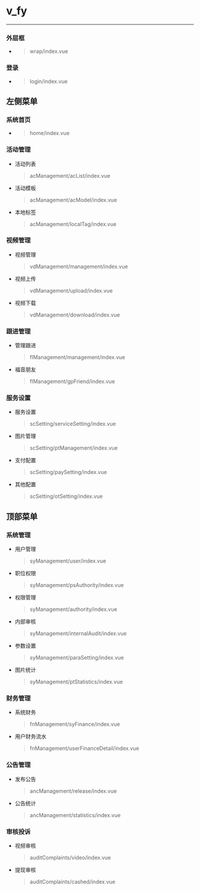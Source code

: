 # v_fy
***
### 外层框
*  
	> wrap/index.vue
### 登录
*  
    > login/index.vue
## 左侧菜单
### 系统首页
*  
	> home/index.vue
### 活动管理
* 活动列表
    > acManagement/acList/index.vue  
* 活动模板
	> acManagement/acModel/index.vue
* 本地标签
	> acManagement/localTag/index.vue
### 视频管理
* 视频管理
	> vdManagement/management/index.vue
* 视频上传
	> vdManagement/upload/index.vue
* 视频下载
	> vdManagement/download/index.vue
### 跟进管理
* 管理跟进
	> flManagement/management/index.vue
* 福音朋友
	> flManagement/gpFriend/index.vue
### 服务设置
* 服务设置
	> scSetting/serviceSetting/index.vue
* 图片管理
	> scSetting/ptManagement/index.vue
* 支付配置
	> scSetting/paySetting/index.vue
* 其他配置
	> scSetting/otSetting/index.vue

## 顶部菜单
### 系统管理
* 用户管理
	> syManagement/user/index.vue
* 职位权限
	> syManagement/psAuthority/index.vue
* 权限管理
	> syManagement/authority/index.vue
* 内部审核
	> syManagement/internalAudit/index.vue
* 参数设置
	> syManagement/paraSetting/index.vue
* 图片统计
	> syManagement/ptStatistics/index.vue
### 财务管理
* 系统财务
	> fnManagement/syFinance/index.vue
* 用户财务流水
	> fnManagement/userFinanceDetail/index.vue
### 公告管理
* 发布公告
	> ancManagement/release/index.vue
* 公告统计
	> ancManagement/statistics/index.vue
### 审核投诉
* 视频审核
	> auditComplaints/video/index.vue
* 提现审核
	> auditComplaints/cashed/index.vue
